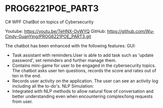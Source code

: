 # PROG6221POE_PART3
C# WPF ChatBot on topics of Cybersecurity

Youtube: https://youtu.be/TeHNX-OvWYQ
GitHub: https://github.com/Wu-Cindy-GuanYing/PROG6221POE_PART3.git

The chatbot has been enhanced with the following features:
GUI:
- Task assistant with reminders.User is able to add task such as 'update password', set reminders and further manage them.
- Contains mini-game for user to be engaged in the cybersecurity topics. The chatbot asks user ten questions, records the score and rates out of ten in the end.
- Records user activity on the application. The user can see an activity log including all the to-do's.
NLP Simulation:
- Integrated with NLP methods to allow natural flow of conversation and better understanding even when encountering complex/long requests from user.
